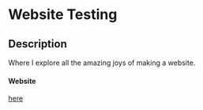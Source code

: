 # Website Testing #


## Description ##
Where I explore all the amazing joys of making a website.


#### Website ####
[here](https://cosmicanty.github.io/Website)
